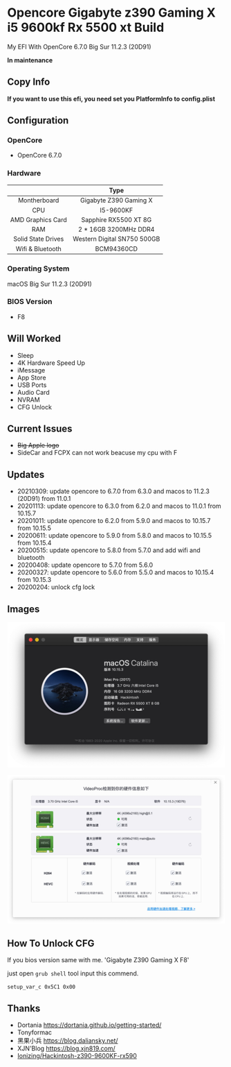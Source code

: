 # Opencore Gigabyte z390 Gaming X i5 9600kf Rx 5500 xt Build

My EFI With OpenCore 6.7.0 Big Sur 11.2.3 (20D91)

**In maintenance**

## Copy Info

**If you want to use this efi, you need set you PlatformInfo to config.plist**

## Configuration

### OpenCore

- OpenCore 6.7.0

### Hardware

|                    |            Type             |
| :----------------: | :-------------------------: |
|    Montherboard    |   Gigabyte Z390 Gaming X    |
|        CPU         |          I5-9600KF          |
| AMD Graphics Card  |    Sapphire RX5500 XT 8G    |
|        RAM         |    2 * 16GB 3200MHz DDR4    |
| Solid State Drives | Western Digital SN750 500GB |
| Wifi & Bluetooth   |  BCM94360CD                 |

### Operating System

macOS Big Sur 11.2.3 (20D91)

### BIOS Version

- F8

## Will Worked

- Sleep
- 4K Hardware Speed Up
- iMessage
- App Store
- USB Ports
- Audio Card
- NVRAM
- CFG Unlock

## Current Issues

- ~~Big Apple logo~~
- SideCar and FCPX can not work beacuse my cpu with F

## Updates
- 20210309: update opencore to 6.7.0 from 6.3.0 and macos to 11.2.3 (20D91) from 11.0.1
- 20201113: update opencore to 6.3.0 from 6.2.0 and macos to 11.0.1 from 10.15.7
- 20201011: update opencore to 6.2.0 from 5.9.0 and macos to 10.15.7 from 10.15.5
- 20200611: update opencore to 5.9.0 from 5.8.0 and macos to 10.15.5 from 10.15.4
- 20200515: update opencore to 5.8.0 from 5.7.0 and add wifi and bluetooth
- 20200408: update opencore to 5.7.0 from 5.6.0
- 20200327: update opencore to 5.6.0 from 5.5.0 and macos to 10.15.4 from 10.15.3
- 20200204: unlock cfg lock

## Images

![](/img/Xnip2020-02-04_16-16-37.jpg)

![](/img/Xnip2020-02-04_16-15-20.jpg)

## How To Unlock CFG

If you bios version same with me. 'Gigabyte Z390 Gaming X F8'

just open `grub shell` tool input this commend.

```grub
setup_var_c 0x5C1 0x00
```

## Thanks

- Dortania https://dortania.github.io/getting-started/
- Tonyformac
- 黑果小兵 https://blog.daliansky.net/
- XJN'Blog https://blog.xjn819.com/
- [Ionizing/Hackintosh-z390-9600KF-rx590](https://github.com/Ionizing/Hackintosh-z390-9600KF-rx590)
